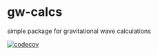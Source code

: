 # gw-calcs
simple package for gravitational wave calculations 

[![codecov](https://codecov.io/gh/katiebreivik/gw-calcs/branch/main/graph/badge.svg?token=FUG4RFYCWX)](https://codecov.io/gh/katiebreivik/gw-calcs)
